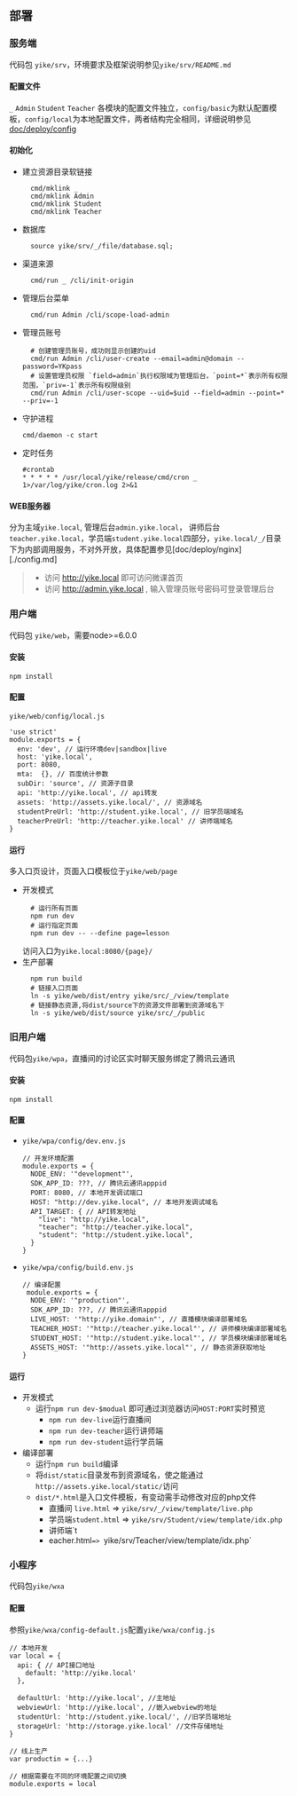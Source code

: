 ## 部署

### 服务端

代码包 `yike/srv`，环境要求及框架说明参见`yike/srv/README.md`

#### 配置文件

`_` `Admin` `Student` `Teacher` 各模块的配置文件独立，`config/basic`为默认配置模板，`config/local`为本地配置文件，两者结构完全相同，详细说明参见[doc/deploy/config](./config.md)

#### 初始化
- 建立资源目录软链接
  ```
    cmd/mklink _
    cmd/mklink Admin
    cmd/mklink Student
    cmd/mklink Teacher
  ```
- 数据库
  ```
    source yike/srv/_/file/database.sql;
  ```
- 渠道来源
  ```
    cmd/run _ /cli/init-origin
  ```
- 管理后台菜单
  ```
    cmd/run Admin /cli/scope-load-admin
  ```
- 管理员账号
  ```
    # 创建管理员账号，成功则显示创建的uid
    cmd/run Admin /cli/user-create --email=admin@domain --password=YKpass
    # 设置管理员权限 `field=admin`执行权限域为管理后台，`point=*`表示所有权限范围，`priv=-1`表示所有权限级别
    cmd/run Admin /cli/user-scope --uid=$uid --field=admin --point=* --priv=-1
  ```  
- 守护进程
  ```
  cmd/daemon -c start
  ```
- 定时任务
  ```
  #crontab
  * * * * * /usr/local/yike/release/cmd/cron _ 1>/var/log/yike/cron.log 2>&1
  ```

#### WEB服务器

分为主域`yike.local`, 管理后台`admin.yike.local`， 讲师后台`teacher.yike.local`，学员端`student.yike.local`四部分，`yike.local/_/`目录下为内部调用服务，不对外开放，具体配置参见[doc/deploy/nginx][./config.md]


> - 访问 http://yike.local 即可访问微课首页
> - 访问 http://admin.yike.local , 输入管理员账号密码可登录管理后台

### 用户端

代码包 `yike/web`，需要node>=6.0.0

#### 安装
```
npm install
```

#### 配置
`yike/web/config/local.js`
```
'use strict'
module.exports = {
  env: 'dev', // 运行环境dev|sandbox|live
  host: 'yike.local',
  port: 8080,
  mta:  {}, // 百度统计参数
  subDir: 'source', // 资源子目录
  api: 'http://yike.local', // api转发
  assets: 'http://assets.yike.local/', // 资源域名
  studentPreUrl: 'http://student.yike.local', // 旧学员端域名
  teacherPreUrl: 'http://teacher.yike.local' // 讲师端域名
}
```
#### 运行
多入口页设计，页面入口模板位于`yike/web/page`

- 开发模式
  ```
    # 运行所有页面
    npm run dev 
    # 运行指定页面
    npm run dev -- --define page=lesson
  ```
  访问入口为`yike.local:8080/{page}/`
- 生产部署
  ```
    npm run build
    # 链接入口页面
    ln -s yike/web/dist/entry yike/src/_/view/template
    # 链接静态资源,将dist/source下的资源文件部署到资源域名下
    ln -s yike/web/dist/source yike/src/_/public
  ```
### 旧用户端

代码包`yike/wpa`，直播间的讨论区实时聊天服务绑定了腾讯云通讯

#### 安装
```
npm install 
```

#### 配置
- `yike/wpa/config/dev.env.js`
  ```
  // 开发环境配置
  module.exports = {
    NODE_ENV: '"development"',
    SDK_APP_ID: ???, // 腾讯云通讯apppid
    PORT: 8080, // 本地开发调试端口
    HOST: "http://dev.yike.local", // 本地开发调试域名
    API_TARGET: { // API转发地址
      "live": "http://yike.local",
      "teacher": "http://teacher.yike.local",
      "student": "http://student.yike.local",
    }  
  }
  ```
- `yike/wpa/config/build.env.js`
  ```
  // 编译配置
   module.exports = {
    NODE_ENV: '"production"',
    SDK_APP_ID: ???, // 腾讯云通讯apppid
    LIVE_HOST: '"http://yike.domain"', // 直播模块编译部署域名
    TEACHER_HOST: '"http://teacher.yike.local"', // 讲师模块编译部署域名
    STUDENT_HOST: '"http://student.yike.local"', // 学员模块编译部署域名
    ASSETS_HOST: '"http://assets.yike.local"', // 静态资源获取地址
  }
  ```  

#### 运行
- 开发模式
  - 运行`npm run dev-$modual` 即可通过浏览器访问`HOST:PORT`实时预览
    - `npm run dev-live`运行直播间
    - `npm run dev-teacher`运行讲师端
    - `npm run dev-student`运行学员端
- 编译部署  
  - 运行`npm run build`编译
  - 将`dist/static`目录发布到资源域名，使之能通过`http://assets.yike.local/static/`访问
  - `dist/*.html`是入口文件模板，有变动需手动修改对应的php文件
    - 直播间 `live.html` => `yike/srv/_/view/template/live.php` 
    - 学员端`student.html` => `yike/srv/Student/view/template/idx.php`
    - 讲师端`t
    - eacher.html` =>  `yike/srv/Teacher/view/template/idx.php`

### 小程序

代码包`yike/wxa`

#### 配置
参照`yike/wxa/config-default.js`配置`yike/wxa/config.js`
```
// 本地开发
var local = {
  api: { // API接口地址
    default: 'http://yike.local'
  },

  defaultUrl: 'http://yike.local', //主地址
  webviewUrl: 'http://yike.local', //嵌入webview的地址
  studentUrl: 'http://student.yike.local/', //旧学员端地址
  storageUrl: 'http://storage.yike.local' //文件存储地址
}

// 线上生产
var productin = {...}

// 根据需要在不同的环境配置之间切换
module.exports = local
```